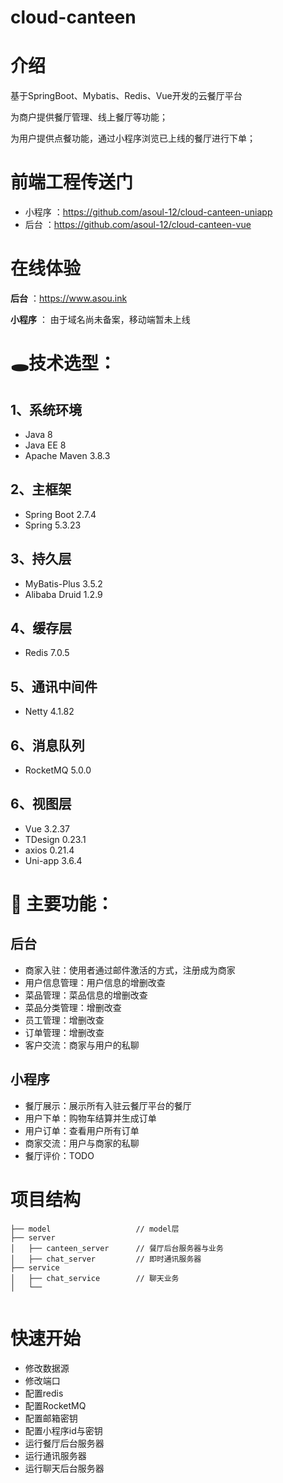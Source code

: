 # cloud-canteen

# 介绍
基于SpringBoot、Mybatis、Redis、Vue开发的云餐厅平台

为商户提供餐厅管理、线上餐厅等功能；

为用户提供点餐功能，通过小程序浏览已上线的餐厅进行下单；

# 前端工程传送门
- 小程序 ：https://github.com/asoul-12/cloud-canteen-uniapp
- 后台 ：https://github.com/asoul-12/cloud-canteen-vue

# 在线体验

**后台** ：https://www.asou.ink

**小程序** ： 由于域名尚未备案，移动端暂未上线 

# 🕳技术选型：
## 1、系统环境
- Java 8
- Java EE 8
- Apache Maven 3.8.3
## 2、主框架
- Spring Boot 2.7.4
- Spring 5.3.23
## 3、持久层
- MyBatis-Plus 3.5.2
- Alibaba Druid 1.2.9
## 4、缓存层
- Redis 7.0.5
## 5、通讯中间件
- Netty 4.1.82
## 6、消息队列
- RocketMQ 5.0.0
## 6、视图层
- Vue 3.2.37
- TDesign 0.23.1
- axios 0.21.4
- Uni-app 3.6.4

#  🎉 主要功能：
## 后台
- 商家入驻：使用者通过邮件激活的方式，注册成为商家
- 用户信息管理：用户信息的增删改查
- 菜品管理：菜品信息的增删改查
- 菜品分类管理：增删改查
- 员工管理：增删改查
- 订单管理：增删改查
- 客户交流：商家与用户的私聊

## 小程序
- 餐厅展示：展示所有入驻云餐厅平台的餐厅
- 用户下单：购物车结算并生成订单
- 用户订单：查看用户所有订单
- 商家交流：用户与商家的私聊
- 餐厅评价：TODO

# 项目结构
```
├── model                   // model层  
├── server                  
│   ├── canteen_server      // 餐厅后台服务器与业务
│   ├── chat_server         // 即时通讯服务器
├── service
│   ├── chat_service        // 聊天业务
│   └── 
   
```
# 快速开始

- 修改数据源
- 修改端口
- 配置redis
- 配置RocketMQ
- 配置邮箱密钥
- 配置小程序id与密钥
- 运行餐厅后台服务器
- 运行通讯服务器
- 运行聊天后台服务器
